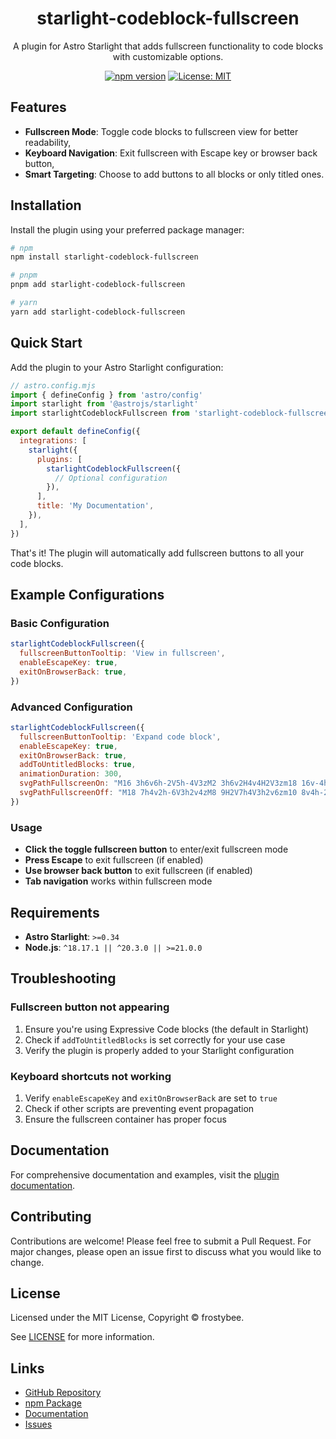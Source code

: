 <div align="center">
  <h1>starlight-codeblock-fullscreen</h1>
  <p>A plugin for Astro Starlight that adds fullscreen functionality to code blocks with customizable options.</p>
  
  [![npm version](https://badge.fury.io/js/starlight-codeblock-fullscreen.svg)](https://badge.fury.io/js/starlight-codeblock-fullscreen)
  [![License: MIT](https://img.shields.io/badge/License-MIT-yellow.svg)](https://opensource.org/licenses/MIT)
</div>

## Features

- **Fullscreen Mode**: Toggle code blocks to fullscreen view for better readability,
- **Keyboard Navigation**: Exit fullscreen with Escape key or browser back button,
- **Smart Targeting**: Choose to add buttons to all blocks or only titled ones.

## Installation

Install the plugin using your preferred package manager:

```bash
# npm
npm install starlight-codeblock-fullscreen

# pnpm
pnpm add starlight-codeblock-fullscreen

# yarn
yarn add starlight-codeblock-fullscreen
```

## Quick Start

Add the plugin to your Astro Starlight configuration:

```javascript
// astro.config.mjs
import { defineConfig } from 'astro/config'
import starlight from '@astrojs/starlight'
import starlightCodeblockFullscreen from 'starlight-codeblock-fullscreen'

export default defineConfig({
  integrations: [
    starlight({
      plugins: [
        starlightCodeblockFullscreen({
          // Optional configuration
        }),
      ],
      title: 'My Documentation',
    }),
  ],
})
```

That's it! The plugin will automatically add fullscreen buttons to all your code blocks.

## Example Configurations

### Basic Configuration

```javascript
starlightCodeblockFullscreen({
  fullscreenButtonTooltip: 'View in fullscreen',
  enableEscapeKey: true,
  exitOnBrowserBack: true,
})
```

### Advanced Configuration

```javascript
starlightCodeblockFullscreen({
  fullscreenButtonTooltip: 'Expand code block',
  enableEscapeKey: true,
  exitOnBrowserBack: true,
  addToUntitledBlocks: true,
  animationDuration: 300,
  svgPathFullscreenOn: "M16 3h6v6h-2V5h-4V3zM2 3h6v2H4v4H2V3zm18 16v-4h2v6h-6v-2h4zM4 19h4v2H2v-6h2v4z",
  svgPathFullscreenOff: "M18 7h4v2h-6V3h2v4zM8 9H2V7h4V3h2v6zm10 8v4h-2v-6h6v2h-4zM8 15v6H6v-4H2v-2h6z",
})
```

### Usage

- **Click the toggle fullscreen button** to enter/exit fullscreen mode
- **Press Escape** to exit fullscreen (if enabled)
- **Use browser back button** to exit fullscreen (if enabled)
- **Tab navigation** works within fullscreen mode

## Requirements

- **Astro Starlight**: `>=0.34`
- **Node.js**: `^18.17.1 || ^20.3.0 || >=21.0.0`

## Troubleshooting

### Fullscreen button not appearing

1. Ensure you're using Expressive Code blocks (the default in Starlight)
2. Check if `addToUntitledBlocks` is set correctly for your use case
3. Verify the plugin is properly added to your Starlight configuration

### Keyboard shortcuts not working

1. Verify `enableEscapeKey` and `exitOnBrowserBack` are set to `true`
2. Check if other scripts are preventing event propagation
3. Ensure the fullscreen container has proper focus

## Documentation

For comprehensive documentation and examples, visit the [plugin documentation](https://frostybee.github.io/starlight-codeblock-fullscreen/).

## Contributing

Contributions are welcome! Please feel free to submit a Pull Request. For major changes, please open an issue first to discuss what you would like to change.

## License

Licensed under the MIT License, Copyright © frostybee.

See [LICENSE](/LICENSE) for more information.

## Links

- [GitHub Repository](https://github.com/frostybee/starlight-codeblock-fullscreen)
- [npm Package](https://www.npmjs.com/package/starlight-codeblock-fullscreen)
- [Documentation](https://frostybee.github.io/starlight-codeblock-fullscreen/)
- [Issues](https://github.com/frostybee/starlight-codeblock-fullscreen/issues)
